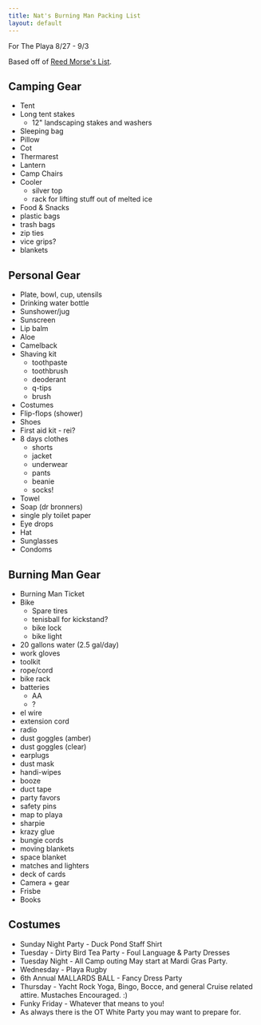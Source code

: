 ```yaml
---
title: Nat's Burning Man Packing List
layout: default
---
```


For The Playa 8/27 - 9/3

Based off of [Reed Morse's List][1].

## Camping Gear

 * Tent
 * Long tent stakes
   * 12" landscaping stakes and washers
 * Sleeping bag
 * Pillow
 * Cot
 * Thermarest
 * Lantern
 * Camp Chairs
 * Cooler
   * silver top
   * rack for lifting stuff out of melted ice
 * Food &amp; Snacks
 * plastic bags
 * trash bags
 * zip ties
 * vice grips?
 * blankets

## Personal Gear

 * Plate, bowl, cup, utensils
 * Drinking water bottle
 * Sunshower/jug
 * Sunscreen
 * Lip balm
 * Aloe
 * Camelback
 * Shaving kit
   * toothpaste
   * toothbrush
   * deoderant
   * q-tips
   * brush
 * Costumes
 * Flip-flops (shower)
 * Shoes
 * First aid kit - rei?
 * 8 days clothes
   * shorts
   * jacket
   * underwear
   * pants
   * beanie
   * socks!
 * Towel
 * Soap (dr bronners)
 * single ply toilet paper
 * Eye drops
 * Hat
 * Sunglasses
 * Condoms

## Burning Man Gear

 * Burning Man Ticket
 * Bike
   * Spare tires
   * tenisball for kickstand?
   * bike lock
   * bike light
 * 20 gallons water (2.5 gal/day)
 * work gloves
 * toolkit
 * rope/cord
 * bike rack
 * batteries
   * AA
   * ?
 * el wire
 * extension cord
 * radio
 * dust goggles (amber)
 * dust goggles (clear)
 * earplugs
 * dust mask
 * handi-wipes
 * booze
 * duct tape
 * party favors
 * safety pins
 * map to playa
 * sharpie
 * krazy glue
 * bungie cords
 * moving blankets
 * space blanket
 * matches and lighters
 * deck of cards
 * Camera + gear
 * Frisbe
 * Books

## Costumes

 * Sunday Night Party -  Duck Pond Staff Shirt
 * Tuesday  -  Dirty Bird Tea Party  -  Foul Language &amp; Party Dresses
 * Tuesday Night -  All Camp outing May start at Mardi Gras Party.
 * Wednesday -  Playa Rugby
 * 6th Annual MALLARDS BALL -  Fancy Dress Party
 * Thursday - Yacht Rock Yoga, Bingo, Bocce, and general Cruise related attire.  Mustaches Encouraged. :)
 * Funky Friday -  Whatever that means to you!
 * As always there is the OT White Party you may want to prepare for.

[1]: https://docs.google.com/spreadsheet/ccc?key=0AgqMxxNYvnAPdGlkZ2hreklvQ3kzTmlLd0JXaS1FaGc
